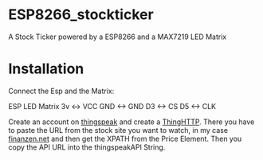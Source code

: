 # ESP8266_stockticker
A Stock Ticker powered by a ESP8266 and a MAX7219 LED Matrix

# Installation

Connect the Esp and the Matrix:

ESP     LED Matrix
3v  <-> VCC
GND <-> GND
D3  <-> CS
D5  <-> CLK

Create an account on [thingspeak](https://thingspeak.com/) and create a [ThingHTTP](https://thingspeak.com/apps/thinghttp). There you have to paste the URL from the stock site you want to watch, in my case [finanzen.net](https://www.finanzen.net/aktien/AMD-Aktie) and then get the XPATH from the Price Element. Then you copy the API URL into the thingspeakAPI String.
